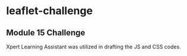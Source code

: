 # leaflet-challenge

Module 15 Challenge
-
Xpert Learning Assistant was utilized in drafting the JS and CSS codes.

